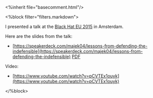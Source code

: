 <%inherit file="basecomment.html"/>

<%block filter="filters.markdown">

I presented a talk at the
[Black Hat EU 2015](https://www.blackhat.com/eu-15/briefings.html#marek-majkowski)
in Amsterdam.

Here are the slides from the talk:

  * [https://speakerdeck.com/majek04/lessons-from-defending-the-indefensible](https://speakerdeck.com/majek04/lessons-from-defending-the-indefensible) [PDF](https://speakerd.s3.amazonaws.com/presentations/8a244e2a29f443f39cf6c51341a65ce3/eu-15-Majkowski-Lessons-From-Defending-The-Indefensible.pdf)
  
Video:
  
  * [https://www.youtube.com/watch?v=pCVTEx1ouyk](https://www.youtube.com/watch?v=pCVTEx1ouyk)

</%block>
